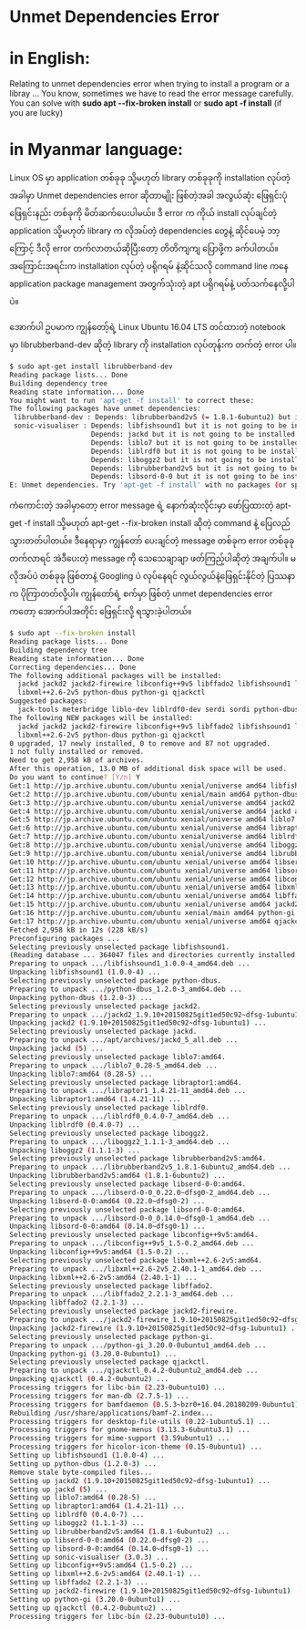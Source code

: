 # Unmet Dependencies Error

# in English:
Relating to unmet dependencies error when trying to install a program or a libray ...
You know, sometimes we have to read the error message carefully.
You can solve with **sudo apt --fix-broken install** or **sudo apt -f install** (if you are lucky)

# in Myanmar language:
Linux OS မှာ application တစ်ခုခု သို့မဟုတ် library တစ်ခုခုကို installation လုပ်တဲ့ အခါမှာ Unmet dependencies error ဆိုတာမျိုး ဖြစ်တဲ့အခါ အလွယ်ဆုံး ဖြေရှင်းပုံဖြေရှင်းနည်း တစ်ခုကို မိတ်ဆက်ပေးပါမယ်။ ဒီ error က ကိုယ် install လုပ်ချင်တဲ့ application သို့မဟုတ် library က လိုအပ်တဲ့ dependencies တွေနဲ့ ဆိုင်ပေမဲ့ ဘာ့ကြောင့် ဒီလို error တက်လာတယ်ဆိုပြီးတော့ တိတိကျကျ ပြောဖို့က ခက်ပါတယ်။ အကြောင်းအရင်းက installation လုပ်တဲ့ ပရိုဂရမ် နဲ့ဆိုင်သလို command line ကနေ application package management အတွက်သုံးတဲ့ apt ပရိုဂရမ်နဲ့ ပတ်သက်နေလို့ပါပဲ။      

အောက်ပါ ဥပမာက ကျွန်တော့်ရဲ့ Linux Ubuntu 16.04 LTS တင်ထားတဲ့ notebook မှာ librubberband-dev ဆိုတဲ့ library ကို installation လုပ်တုန်းက တက်တဲ့ error ပါ။  

```bash
$ sudo apt-get install librubberband-dev
Reading package lists... Done
Building dependency tree       
Reading state information... Done
You might want to run 'apt-get -f install' to correct these:
The following packages have unmet dependencies:
 librubberband-dev : Depends: librubberband2v5 (= 1.8.1-6ubuntu2) but it is not going to be installed
 sonic-visualiser : Depends: libfishsound1 but it is not going to be installed
                    Depends: jackd but it is not going to be installed
                    Depends: liblo7 but it is not going to be installed
                    Depends: liblrdf0 but it is not going to be installed
                    Depends: liboggz2 but it is not going to be installed
                    Depends: librubberband2v5 but it is not going to be installed
                    Depends: libsord-0-0 but it is not going to be installed
E: Unmet dependencies. Try 'apt-get -f install' with no packages (or specify a solution).
```
ကံကောင်းတဲ့ အခါမှာတော့ error message ရဲ့ နောက်ဆုံးလိုင်းမှာ ဖော်ပြထားတဲ့ apt-get -f install သို့မဟုတ် apt-get --fix-broken install ဆိုတဲ့ command နဲ့ ပြေလည်သွားတတ်ပါတယ်။ ဒီနေရာမှာ ကျွန်တော် ပေးချင်တဲ့ message တစ်ခုက error တစ်ခုခု တက်လာရင် အဲဒီပေးတဲ့ message ကို သေသေချာချာ ဖတ်ကြည့်ပါဆိုတဲ့ အချက်ပါ။ မလိုအပ်ပဲ တစ်ခုခု ဖြစ်တာနဲ့ Googling ပဲ လုပ်နေရင် လွယ်လွယ်နဲ့ဖြေရှင်းနိုင်တဲ့ ပြဿနာက ပိုကြာတတ်လို့ပါ။ ကျွန်တော်ရဲ့ စက်မှာ ဖြစ်တဲ့ unmet dependencies error ကတော့ အောက်ပါအတိုင်း ဖြေရှင်းလို့ ရသွားခဲ့ပါတယ်။   

```bash
$ sudo apt --fix-broken install
Reading package lists... Done
Building dependency tree       
Reading state information... Done
Correcting dependencies... Done
The following additional packages will be installed:
  jackd jackd2 jackd2-firewire libconfig++9v5 libffado2 libfishsound1 liblo7 liblrdf0 liboggz2 libraptor1 librubberband2v5 libserd-0-0 libsord-0-0
  libxml++2.6-2v5 python-dbus python-gi qjackctl
Suggested packages:
  jack-tools meterbridge liblo-dev liblrdf0-dev serdi sordi python-dbus-doc python-dbus-dbg python-gi-cairo
The following NEW packages will be installed:
  jackd jackd2 jackd2-firewire libconfig++9v5 libffado2 libfishsound1 liblo7 liblrdf0 liboggz2 libraptor1 librubberband2v5 libserd-0-0 libsord-0-0
  libxml++2.6-2v5 python-dbus python-gi qjackctl
0 upgraded, 17 newly installed, 0 to remove and 87 not upgraded.
1 not fully installed or removed.
Need to get 2,958 kB of archives.
After this operation, 13.0 MB of additional disk space will be used.
Do you want to continue? [Y/n] Y
Get:1 http://jp.archive.ubuntu.com/ubuntu xenial/universe amd64 libfishsound1 amd64 1.0.0-4 [17.9 kB]
Get:2 http://jp.archive.ubuntu.com/ubuntu xenial/main amd64 python-dbus amd64 1.2.0-3 [83.5 kB]
Get:3 http://jp.archive.ubuntu.com/ubuntu xenial/universe amd64 jackd2 amd64 1.9.10+20150825git1ed50c92~dfsg-1ubuntu1 [428 kB]
Get:4 http://jp.archive.ubuntu.com/ubuntu xenial/universe amd64 jackd all 5 [2,072 B]
Get:5 http://jp.archive.ubuntu.com/ubuntu xenial/universe amd64 liblo7 amd64 0.28-5 [39.2 kB]
Get:6 http://jp.archive.ubuntu.com/ubuntu xenial/universe amd64 libraptor1 amd64 1.4.21-11 [147 kB]
Get:7 http://jp.archive.ubuntu.com/ubuntu xenial/universe amd64 liblrdf0 amd64 0.4.0-7 [19.8 kB]
Get:8 http://jp.archive.ubuntu.com/ubuntu xenial/universe amd64 liboggz2 amd64 1.1.1-3 [26.8 kB]
Get:9 http://jp.archive.ubuntu.com/ubuntu xenial/universe amd64 librubberband2v5 amd64 1.8.1-6ubuntu2 [85.3 kB]
Get:10 http://jp.archive.ubuntu.com/ubuntu xenial/universe amd64 libserd-0-0 amd64 0.22.0~dfsg0-2 [38.3 kB]
Get:11 http://jp.archive.ubuntu.com/ubuntu xenial/universe amd64 libsord-0-0 amd64 0.14.0~dfsg0-1 [20.4 kB]
Get:12 http://jp.archive.ubuntu.com/ubuntu xenial/universe amd64 libconfig++9v5 amd64 1.5-0.2 [31.1 kB]
Get:13 http://jp.archive.ubuntu.com/ubuntu xenial/universe amd64 libxml++2.6-2v5 amd64 2.40.1-1 [67.0 kB]
Get:14 http://jp.archive.ubuntu.com/ubuntu xenial/universe amd64 libffado2 amd64 2.2.1-3 [1,293 kB]
Get:15 http://jp.archive.ubuntu.com/ubuntu xenial/universe amd64 jackd2-firewire amd64 1.9.10+20150825git1ed50c92~dfsg-1ubuntu1 [19.9 kB]             
Get:16 http://jp.archive.ubuntu.com/ubuntu xenial/main amd64 python-gi amd64 3.20.0-0ubuntu1 [194 kB]                                                 
Get:17 http://jp.archive.ubuntu.com/ubuntu xenial/universe amd64 qjackctl amd64 0.4.2-0ubuntu2 [445 kB]                                               
Fetched 2,958 kB in 12s (228 kB/s)                                                                                                                    
Preconfiguring packages ...
Selecting previously unselected package libfishsound1.
(Reading database ... 364047 files and directories currently installed.)
Preparing to unpack .../libfishsound1_1.0.0-4_amd64.deb ...
Unpacking libfishsound1 (1.0.0-4) ...
Selecting previously unselected package python-dbus.
Preparing to unpack .../python-dbus_1.2.0-3_amd64.deb ...
Unpacking python-dbus (1.2.0-3) ...
Selecting previously unselected package jackd2.
Preparing to unpack .../jackd2_1.9.10+20150825git1ed50c92~dfsg-1ubuntu1_amd64.deb ...
Unpacking jackd2 (1.9.10+20150825git1ed50c92~dfsg-1ubuntu1) ...
Selecting previously unselected package jackd.
Preparing to unpack .../apt/archives/jackd_5_all.deb ...
Unpacking jackd (5) ...
Selecting previously unselected package liblo7:amd64.
Preparing to unpack .../liblo7_0.28-5_amd64.deb ...
Unpacking liblo7:amd64 (0.28-5) ...
Selecting previously unselected package libraptor1:amd64.
Preparing to unpack .../libraptor1_1.4.21-11_amd64.deb ...
Unpacking libraptor1:amd64 (1.4.21-11) ...
Selecting previously unselected package liblrdf0.
Preparing to unpack .../liblrdf0_0.4.0-7_amd64.deb ...
Unpacking liblrdf0 (0.4.0-7) ...
Selecting previously unselected package liboggz2.
Preparing to unpack .../liboggz2_1.1.1-3_amd64.deb ...
Unpacking liboggz2 (1.1.1-3) ...
Selecting previously unselected package librubberband2v5:amd64.
Preparing to unpack .../librubberband2v5_1.8.1-6ubuntu2_amd64.deb ...
Unpacking librubberband2v5:amd64 (1.8.1-6ubuntu2) ...
Selecting previously unselected package libserd-0-0:amd64.
Preparing to unpack .../libserd-0-0_0.22.0~dfsg0-2_amd64.deb ...
Unpacking libserd-0-0:amd64 (0.22.0~dfsg0-2) ...
Selecting previously unselected package libsord-0-0:amd64.
Preparing to unpack .../libsord-0-0_0.14.0~dfsg0-1_amd64.deb ...
Unpacking libsord-0-0:amd64 (0.14.0~dfsg0-1) ...
Selecting previously unselected package libconfig++9v5:amd64.
Preparing to unpack .../libconfig++9v5_1.5-0.2_amd64.deb ...
Unpacking libconfig++9v5:amd64 (1.5-0.2) ...
Selecting previously unselected package libxml++2.6-2v5:amd64.
Preparing to unpack .../libxml++2.6-2v5_2.40.1-1_amd64.deb ...
Unpacking libxml++2.6-2v5:amd64 (2.40.1-1) ...
Selecting previously unselected package libffado2.
Preparing to unpack .../libffado2_2.2.1-3_amd64.deb ...
Unpacking libffado2 (2.2.1-3) ...
Selecting previously unselected package jackd2-firewire.
Preparing to unpack .../jackd2-firewire_1.9.10+20150825git1ed50c92~dfsg-1ubuntu1_amd64.deb ...
Unpacking jackd2-firewire (1.9.10+20150825git1ed50c92~dfsg-1ubuntu1) ...
Selecting previously unselected package python-gi.
Preparing to unpack .../python-gi_3.20.0-0ubuntu1_amd64.deb ...
Unpacking python-gi (3.20.0-0ubuntu1) ...
Selecting previously unselected package qjackctl.
Preparing to unpack .../qjackctl_0.4.2-0ubuntu2_amd64.deb ...
Unpacking qjackctl (0.4.2-0ubuntu2) ...
Processing triggers for libc-bin (2.23-0ubuntu10) ...
Processing triggers for man-db (2.7.5-1) ...
Processing triggers for bamfdaemon (0.5.3~bzr0+16.04.20180209-0ubuntu1) ...
Rebuilding /usr/share/applications/bamf-2.index...
Processing triggers for desktop-file-utils (0.22-1ubuntu5.1) ...
Processing triggers for gnome-menus (3.13.3-6ubuntu3.1) ...
Processing triggers for mime-support (3.59ubuntu1) ...
Processing triggers for hicolor-icon-theme (0.15-0ubuntu1) ...
Setting up libfishsound1 (1.0.0-4) ...
Setting up python-dbus (1.2.0-3) ...
Remove stale byte-compiled files...
Setting up jackd2 (1.9.10+20150825git1ed50c92~dfsg-1ubuntu1) ...
Setting up jackd (5) ...
Setting up liblo7:amd64 (0.28-5) ...
Setting up libraptor1:amd64 (1.4.21-11) ...
Setting up liblrdf0 (0.4.0-7) ...
Setting up liboggz2 (1.1.1-3) ...
Setting up librubberband2v5:amd64 (1.8.1-6ubuntu2) ...
Setting up libserd-0-0:amd64 (0.22.0~dfsg0-2) ...
Setting up libsord-0-0:amd64 (0.14.0~dfsg0-1) ...
Setting up sonic-visualiser (3.0.3) ...
Setting up libconfig++9v5:amd64 (1.5-0.2) ...
Setting up libxml++2.6-2v5:amd64 (2.40.1-1) ...
Setting up libffado2 (2.2.1-3) ...
Setting up jackd2-firewire (1.9.10+20150825git1ed50c92~dfsg-1ubuntu1) ...
Setting up python-gi (3.20.0-0ubuntu1) ...
Setting up qjackctl (0.4.2-0ubuntu2) ...
Processing triggers for libc-bin (2.23-0ubuntu10) ...
```
